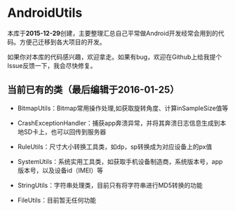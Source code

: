 # AndroidUtils

 本库于**2015-12-29**创建，主要整理汇总自己平常做Android开发经常会用到的代码。方便己迁移到各大项目的开发。

如果你对本库的代码感兴趣，欢迎拿走。如果有bug，欢迎在Github上给我提个Issue反馈一下，我会尽快修复。

## 当前已有的类（最后编辑于2016-01-25）

- BitmapUtils：Bitmap常用操作处理,如获取旋转角度、计算inSampleSize值等

- CrashExceptionHandler：捕获app奔溃异常，并将其奔溃日志信息生成到本地SD卡上，也可以回传到服务器

- RuleUtils：尺寸大小转换工具类，如dp，sp转换成为对应设备上的px值

- SystemUtils：系统实用工具类，如获取手机设备制造商，系统版本号，app版本号，以及设备id（IMEI）等

- StringUtils：字符串处理类，目前只有将字符串进行MD5转换的功能

- FileUtils：目前暂无任何功能